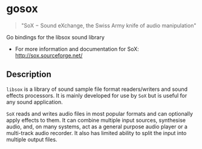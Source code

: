 # gosox

> "SoX − Sound eXchange, the Swiss Army knife of audio manipulation"

Go bindings for the libsox sound library

* For more information and documentation for SoX: http://sox.sourceforge.net/

## Description

`libsox` is a library of sound sample file format readers/writers and
sound effects processors. It is mainly developed for use by `SoX` but is
useful for any sound application.

`SoX` reads and writes audio files in most popular formats and can
optionally apply effects to them. It can combine multiple input
sources, synthesise audio, and, on many systems, act as a general
purpose audio player or a multi-track audio recorder. It also has
limited ability to split the input into multiple output files.

